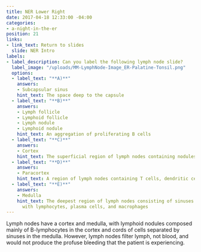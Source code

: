 ```yaml
---
title: NER Lower Right
date: 2017-04-18 12:33:00 -04:00
categories:
- a-night-in-the-er
position: 21
links:
- link_text: Return to slides
  slide: NER Intro
labels:
- label_description: Can you label the following lymph node slide?
  label_image: "/uploads/MM-LymphNode-Image_ER-Palatine-Tonsil.png"
  options:
  - label_text: "**A)**"
    answers:
    - Subcapsular sinus
    hint_text: The space deep to the capsule
  - label_text: "**B)**"
    answers:
    - Lymph follicle
    - Lymphoid follicle
    - Lymph nodule
    - Lymphoid nodule
    hint_text: An aggregation of proliferating B cells
  - label_text: "**C)**"
    answers:
    - Cortex
    hint_text: The superficial region of lymph nodes containing nodules of B cells
  - label_text: "**D)**"
    answers:
    - Paracortex
    hint_text: A region of lymph nodes containing T cells, dendritic cells, and HEVs
  - label_text: "**E)**"
    answers:
    - Medulla
    hint_text: The deepest region of lymph nodes consisting of sinuses and cords packed
      with lymphocytes, plasma cells, and macrophages
---
```


Lymph nodes have a cortex and medulla, with lymphoid nodules composed mainly of B-lymphocytes in the cortex and cords of cells separated by sinuses in the medulla. However, lymph nodes filter lymph, not blood, and would not produce the profuse bleeding that the patient is experiencing.